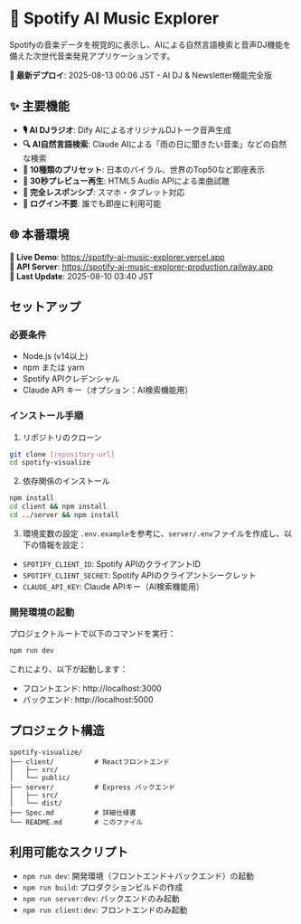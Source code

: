 # 🎵 Spotify AI Music Explorer

Spotifyの音楽データを視覚的に表示し、AIによる自然言語検索と音声DJ機能を備えた次世代音楽発見アプリケーションです。

**🚀 最新デプロイ**: 2025-08-13 00:06 JST - AI DJ & Newsletter機能完全版

## ✨ 主要機能

- **🎙️ AI DJラジオ**: Dify AIによるオリジナルDJトーク音声生成
- **🔍 AI自然言語検索**: Claude AIによる「雨の日に聞きたい音楽」などの自然な検索
- **🎯 10種類のプリセット**: 日本のバイラル、世界のTop50など即座表示
- **🎵 30秒プレビュー再生**: HTML5 Audio APIによる楽曲試聴
- **📱 完全レスポンシブ**: スマホ・タブレット対応
- **🚫 ログイン不要**: 誰でも即座に利用可能

## 🌐 本番環境

**🔗 Live Demo**: https://spotify-ai-music-explorer.vercel.app  
**📡 API Server**: https://spotify-ai-music-explorer-production.railway.app  
**🔄 Last Update**: 2025-08-10 03:40 JST

## セットアップ

### 必要条件

- Node.js (v14以上)
- npm または yarn
- Spotify APIクレデンシャル
- Claude API キー（オプション：AI検索機能用）

### インストール手順

1. リポジトリのクローン
```bash
git clone [repository-url]
cd spotify-visualize
```

2. 依存関係のインストール
```bash
npm install
cd client && npm install
cd ../server && npm install
```

3. 環境変数の設定
`.env.example`を参考に、`server/.env`ファイルを作成し、以下の情報を設定：
- `SPOTIFY_CLIENT_ID`: Spotify APIのクライアントID
- `SPOTIFY_CLIENT_SECRET`: Spotify APIのクライアントシークレット
- `CLAUDE_API_KEY`: Claude APIキー（AI検索機能用）

### 開発環境の起動

プロジェクトルートで以下のコマンドを実行：

```bash
npm run dev
```

これにより、以下が起動します：
- フロントエンド: http://localhost:3000
- バックエンド: http://localhost:5000

## プロジェクト構造

```
spotify-visualize/
├── client/          # Reactフロントエンド
│   ├── src/
│   └── public/
├── server/          # Express バックエンド
│   ├── src/
│   └── dist/
├── Spec.md          # 詳細仕様書
└── README.md        # このファイル
```

## 利用可能なスクリプト

- `npm run dev`: 開発環境（フロントエンド＋バックエンド）の起動
- `npm run build`: プロダクションビルドの作成
- `npm run server:dev`: バックエンドのみ起動
- `npm run client:dev`: フロントエンドのみ起動